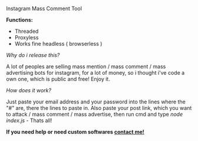Instagram Mass Comment Tool

**Functions:**
- Threaded
- Proxyless
- Works fine headless ( browserless )

*Why do i release this?*

A lot of peoples are selling mass mention / mass comment / mass advertising bots for instagram, for a lot of money, so i thought i've code a own one, which is public and free! Enjoy it.

*How does it work?*

Just paste your email address and your password into the lines where the "#" are, there the lines to paste in. Also paste your post link, which you want to attack / mass comment / mass advertise, then run cmd and type *node index.js* - Thats all!

**If you need help or need custom softwares [contact me!](https://t.me/marseille1337)**
